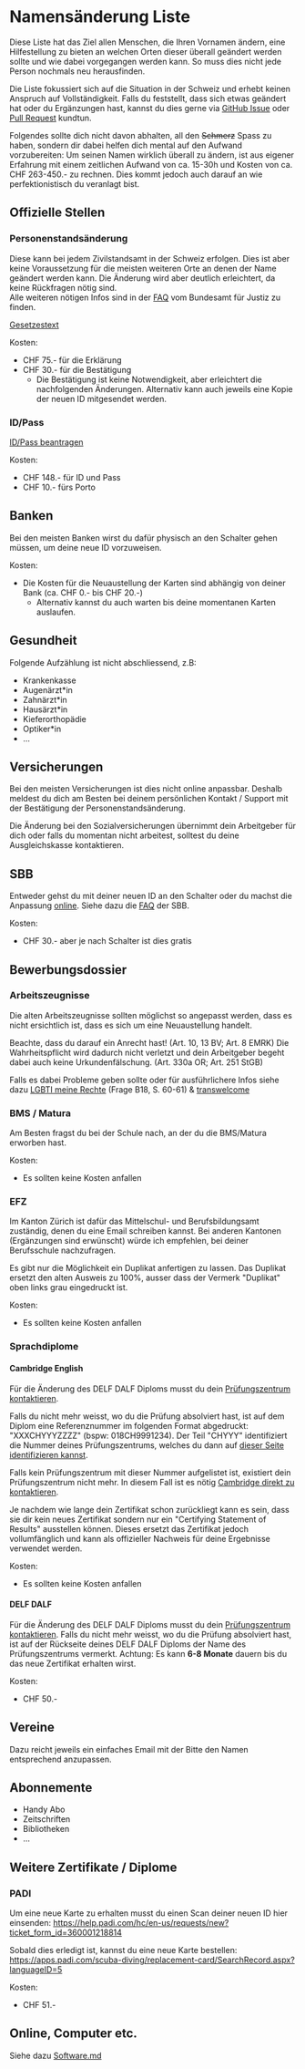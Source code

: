 # Namensänderung Liste
Diese Liste hat das Ziel allen Menschen, die Ihren Vornamen ändern, eine Hilfestellung zu bieten an welchen Orten dieser überall geändert werden sollte und wie dabei vorgegangen werden kann. So muss dies nicht jede Person nochmals neu herausfinden.     

Die Liste fokussiert sich auf die Situation in der Schweiz und erhebt keinen Anspruch auf Vollständigkeit.
Falls du feststellt, dass sich etwas geändert hat oder du Ergänzungen hast, kannst du dies gerne via [GitHub Issue](https://github.com/panmona/name-change-list/issues/new) oder [Pull Request](https://github.com/panmona/name-change-list/compare) kundtun. 

Folgendes sollte dich nicht davon abhalten, all den ~~Schmerz~~ Spass zu haben, sondern dir dabei helfen dich mental auf den Aufwand vorzubereiten: 
Um seinen Namen wirklich überall zu ändern, ist aus eigener Erfahrung mit einem zeitlichen Aufwand von ca. 15-30h und Kosten von ca. CHF 263-450.- zu rechnen. 
Dies kommt jedoch auch darauf an wie perfektionistisch du veranlagt bist.

## Offizielle Stellen
### Personenstandsänderung
Diese kann bei jedem Zivilstandsamt in der Schweiz erfolgen.
Dies ist aber keine Voraussetzung für die meisten weiteren Orte an denen der Name geändert werden kann. Die Änderung wird aber deutlich erleichtert, da keine Rückfragen nötig sind.  
Alle weiteren nötigen Infos sind in der [FAQ](https://www.bj.admin.ch/bj/de/home/gesellschaft/zivilstand/faq/geschlechtsaenderung.html) vom Bundesamt für Justiz zu finden.

[Gesetzestext](https://www.fedlex.admin.ch/eli/fga/2020/2689/de)

Kosten:
- CHF 75.- für die Erklärung
- CHF 30.- für die Bestätigung
  - Die Bestätigung ist keine Notwendigkeit, aber erleichtert die nachfolgenden Änderungen. Alternativ kann auch jeweils eine Kopie der neuen ID mitgesendet werden.

### ID/Pass
[ID/Pass beantragen](https://www.fedpol.admin.ch/fedpol/de/home/pass---identitaetskarte/pass/pass-id-beantragen.html)

Kosten:
- CHF 148.- für ID und Pass
- CHF 10.- fürs Porto

## Banken
Bei den meisten Banken wirst du dafür physisch an den Schalter gehen müssen, um deine neue ID vorzuweisen.

Kosten:
- Die Kosten für die Neuaustellung der Karten sind abhängig von deiner Bank (ca. CHF 0.- bis CHF 20.-)
  - Alternativ kannst du auch warten bis deine momentanen Karten auslaufen.

## Gesundheit
Folgende Aufzählung ist nicht abschliessend, z.B:
- Krankenkasse
- Augenärzt*in
- Zahnärzt*in
- Hausärzt*in
- Kieferorthopädie
- Optiker*in
- ...

## Versicherungen
Bei den meisten Versicherungen ist dies nicht online anpassbar. Deshalb meldest du dich am Besten bei deinem persönlichen Kontakt / Support mit der Bestätigung der Personenstandsänderung. 

Die Änderung bei den Sozialversicherungen übernimmt dein Arbeitgeber für dich oder falls du momentan nicht arbeitest, solltest du deine Ausgleichskasse kontaktieren.

## SBB
Entweder gehst du mit deiner neuen ID an den Schalter oder du machst die Anpassung [online](https://www.sbb.ch/de/hilfe-und-kontakt/meine-abos/adresse-name-aendern/formular-adressaenderung.html).
Siehe dazu die [FAQ](https://www.sbb.ch/de/hilfe-und-kontakt/meine-abos/adresse-name-aendern.html#anchor4) der SBB.

Kosten:
- CHF 30.- aber je nach Schalter ist dies gratis

## Bewerbungsdossier
### Arbeitszeugnisse
Die alten Arbeitszeugnisse sollten möglichst so angepasst werden, dass es nicht ersichtlich ist, dass es sich um eine Neuaustellung handelt.

Beachte, dass du darauf ein Anrecht hast! (Art. 10, 13 BV; Art. 8 EMRK) Die Wahrheitspflicht wird dadurch nicht verletzt und dein Arbeitgeber begeht dabei auch keine Urkundenfälschung. (Art. 330a OR; Art. 251 StGB)

Falls es dabei Probleme geben sollte oder für ausführlichere Infos siehe dazu [LGBTI meine Rechte](https://www.tgns.ch/wp-content/uploads/2022/02/220125_LGBTI_Meine_Rechte-1.pdf) (Frage B18, S. 60-61) & [transwelcome](https://www.transwelcome.ch/de/coming-out/rechtliche-grundlagen/)

### BMS / Matura
Am Besten fragst du bei der Schule nach, an der du die BMS/Matura erworben hast.

Kosten:
- Es sollten keine Kosten anfallen

### EFZ
Im Kanton Zürich ist dafür das Mittelschul- und Berufsbildungsamt zuständig, denen du eine Email schreiben kannst.
Bei anderen Kantonen (Ergänzungen sind erwünscht) würde ich empfehlen, bei deiner Berufsschule nachzufragen. 

Es gibt nur die Möglichkeit ein Duplikat anfertigen zu lassen.
Das Duplikat ersetzt den alten Ausweis zu 100%, ausser dass der Vermerk "Duplikat" oben links grau eingedruckt ist.

Kosten:
- Es sollten keine Kosten anfallen

### Sprachdiplome
#### Cambridge English
Für die Änderung des DELF DALF Diploms musst du dein [Prüfungszentrum kontaktieren](https://www.cambridgeenglish.org/find-a-centre/find-an-exam-centre/?location=Switzerland).

Falls du nicht mehr weisst, wo du die Prüfung absolviert hast, ist auf dem Diplom eine Referenznummer im folgenden Format abgedruckt: "XXXCHYYYZZZZ" (bspw: 018CH9991234).
Der Teil "CHYYY" identifiziert die Nummer deines Prüfungszentrums, welches du dann auf [dieser Seite identifizieren kannst](https://www.cambridgeenglish.org/find-a-centre/find-an-exam-centre/?location=Switzerland).

Falls kein Prüfungszentrum mit dieser Nummer aufgelistet ist, existiert dein Prüfungszentrum nicht mehr. In diesem Fall ist es nötig [Cambridge direkt zu kontaktieren](https://support.cambridgeenglish.org/hc/en-gb/articles/202838346?input_string=change+of+name+on+certificate).

Je nachdem wie lange dein Zertifikat schon zurückliegt kann es sein, dass sie dir kein neues Zertifikat sondern nur ein "Certifying Statement of Results" ausstellen können.
Dieses ersetzt das Zertifikat jedoch vollumfänglich und kann als offizieller Nachweis für deine Ergebnisse verwendet werden.

Kosten:
- Es sollten keine Kosten anfallen

#### DELF DALF
Für die Änderung des DELF DALF Diploms musst du dein [Prüfungszentrum kontaktieren](https://www.delfdalf.ch/de/pruefungszentren). 
Falls du nicht mehr weisst, wo du die Prüfung absolviert hast, ist auf der Rückseite deines DELF DALF Diploms der Name des Prüfungszentrums vermerkt.
Achtung: Es kann **6-8 Monate** dauern bis du das neue Zertifikat erhalten wirst. 

Kosten: 
- CHF 50.-

## Vereine
Dazu reicht jeweils ein einfaches Email mit der Bitte den Namen entsprechend anzupassen.

## Abonnemente
- Handy Abo
- Zeitschriften
- Bibliotheken
- ...

## Weitere Zertifikate / Diplome

### PADI
Um eine neue Karte zu erhalten musst du einen Scan deiner neuen ID hier einsenden: https://help.padi.com/hc/en-us/requests/new?ticket_form_id=360001218814

Sobald dies erledigt ist, kannst du eine neue Karte bestellen: https://apps.padi.com/scuba-diving/replacement-card/SearchRecord.aspx?languageID=5

Kosten: 
- CHF 51.-


## Online, Computer etc.
Siehe dazu [Software.md](Software.md)
